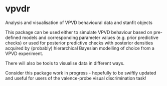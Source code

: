 # vpvdr
Analysis and visualisation of VPVD behavioural data and stanfit objects 

This package can be used either to simulate VPVD behaviour based on pre-defined
models and corresponding parameter values (e.g. prior predictive checks) or
used for posterior predictive checks with posterior densities acquired by
(probably) hierarchical Bayesian modelling of choice from a VPVD experiment.

There will also be tools to visualise data in different ways.

Consider this package work in progress - hopefully to be swiftly updated
and useful for users of the valence-probe visual discrimination task!
